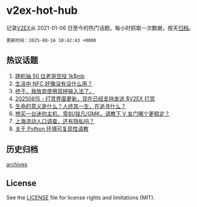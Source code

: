 # v2ex-hot-hub

 记录[V2EX](https://www.v2ex.com/)从 2021-01-06 日至今的热门话题。每小时抓取一次数据，按天[归档](archives)。

`更新时间：2025-08-16 10:42:43 +0800`

## 热议话题

1. [随机抽 50 位老哥空投 1k$mb](https://www.v2ex.com/t/1152589)
1. [生活中 NFC 好像没有没什么用？](https://www.v2ex.com/t/1152624)
1. [终于，我放弃使用双拼输入法了。](https://www.v2ex.com/t/1152575)
1. [20250815 - 打赏界面更新，现在已经支持发送 $V2EX 打赏](https://www.v2ex.com/t/1152735)
1. [生命的意义是什么？人终其一生，在追寻什么？](https://www.v2ex.com/t/1152709)
1. [想买一台迷你主机，零刻/铭凡/GMK，请教下 V 友门哪个更稳定？](https://www.v2ex.com/t/1152588)
1. [上海流动人口调查，还有隐私吗？](https://www.v2ex.com/t/1152611)
1. [关于 Python 环境可复现性请教](https://www.v2ex.com/t/1152582)

## 历史归档

[archives](archives)

## License

See the [LICENSE](LICENSE) file for license rights and limitations (MIT).
